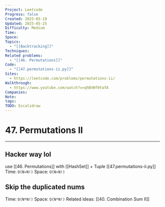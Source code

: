 ```yaml
---
Project: Leetcode
Progress: false
Created: 2025-05-19
Updated: 2025-05-25
Difficulty: Medium
Time: 
Space: 
Topics:
  - "[[Backtracking]]"
Techniques: 
Related problems:
  - "[[46. Permutations]]"
Code:
  - "[[47.permutations-ii.py]]"
Sites:
  - https://leetcode.com/problems/permutations-ii/
Walkthrough:
  - https://www.youtube.com/watch?v=qhBVWf0YafA
Companies: 
Note: 
tags: 
TODO: Excalidraw
---
```

# 47. Permutations II
---
## Hacker way lol
use [[46. Permutations]] with [[HashSet]] + Tuple
[[47.permutations-ii.py]]
Time: `O(N∗N!)`
Space: `O(N∗N!)`


## Skip the duplicated nums
Time: `O(N*N!)`
Space: `O(N*N!)`
Related ideas: [[40. Combination Sum II]]
